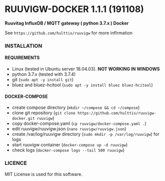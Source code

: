 # RUUVIGW-DOCKER 1.1.1 (191108)
**Ruuvitag InfluxDB / MQTT gateway ( python 3.7.x ) Docker**

See `https://github.com/hulttis/ruuvigw` for more inflrmation

### INSTALLATION
#### REQUIREMENTS
- Linux (tested in Ubuntu server 18.04.03). **NOT WORKING IN WINDOWS**
- python 3.7.x (tested with 3.7.4)
- git (`sudo apt -y install git`)
- bluez and bluez-hcitool (`sudo apt -y install bluez bluez-hcitool`)
 
#### DOCKER-COMPOSE
- create compose directory (`mkdir ~/compose && cd ~/compose`)
- clone git repository (`git clone https://github.com/hulttis/ruuvigw-docker.git ruuvigw`)
- copy docker-compose.yaml (`cp ruuvigw/docker-compose.yaml .`)
- edit ruuvigw/ruuvigw.json (`nano ruuvigw/ruuvigw.json`)
- create /var/log/ruuvigw directory (`sudo mkdir -p /var/log/ruuvigw`) for logs
- start ruuvigw container (`docker-compose up -d ruuvigw`)
- check logs (`docker-compose logs --tail 500 ruuvigw`)

### LICENCE
MIT License is used for this software.